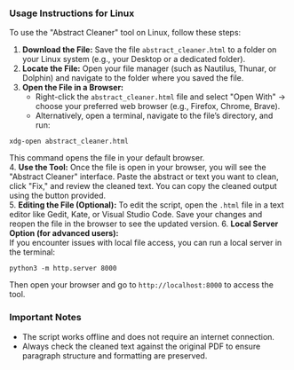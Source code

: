 
### Usage Instructions for Linux

To use the "Abstract Cleaner" tool on Linux, follow these steps:

1. **Download the File:**
Save the file `abstract_cleaner.html` to a folder on your Linux system (e.g., your Desktop or a dedicated folder).
2. **Locate the File:**
Open your file manager (such as Nautilus, Thunar, or Dolphin) and navigate to the folder where you saved the file.
3. **Open the File in a Browser:**
    - Right-click the `abstract_cleaner.html` file and select "Open With" → choose your preferred web browser (e.g., Firefox, Chrome, Brave).
    - Alternatively, open a terminal, navigate to the file’s directory, and run:

```
xdg-open abstract_cleaner.html
```

This command opens the file in your default browser.    
4. **Use the Tool:**
Once the file is open in your browser, you will see the "Abstract Cleaner" interface. Paste the abstract or text you want to clean, click "Fix," and review the cleaned text. You can copy the cleaned output using the button provided.    
5. **Editing the File (Optional):**
To edit the script, open the `.html` file in a text editor like Gedit, Kate, or Visual Studio Code. Save your changes and reopen the file in the browser to see the updated version.
6. **Local Server Option (for advanced users):**    
If you encounter issues with local file access, you can run a local server in the terminal:

```
python3 -m http.server 8000
```

Then open your browser and go to `http://localhost:8000` to access the tool.

### Important Notes

- The script works offline and does not require an internet connection.
- Always check the cleaned text against the original PDF to ensure paragraph structure and formatting are preserved.

